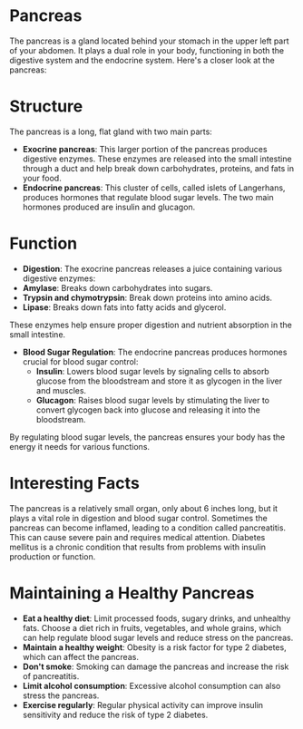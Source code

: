 # Pancreas


The pancreas is a gland located behind your stomach in the upper left part of your abdomen. It plays a dual role in your body, functioning in both the digestive system and the endocrine system. Here's a closer look at the pancreas:

# Structure

The pancreas is a long, flat gland with two main parts:

- **Exocrine pancreas**: This larger portion of the pancreas produces digestive enzymes. These enzymes are released into the small intestine through a duct and help break down carbohydrates, proteins, and fats in your food.
- **Endocrine pancreas**: This cluster of cells, called islets of Langerhans, produces hormones that regulate blood sugar levels. The two main hormones produced are insulin and glucagon.

# Function

- **Digestion**: The exocrine pancreas releases a juice containing various digestive enzymes:
- **Amylase**: Breaks down carbohydrates into sugars.
- **Trypsin and chymotrypsin**: Break down proteins into amino acids.
- **Lipase**: Breaks down fats into fatty acids and glycerol.

These enzymes help ensure proper digestion and nutrient absorption in the small intestine.

- **Blood Sugar Regulation**: The endocrine pancreas produces hormones crucial for blood sugar control:
  - **Insulin**: Lowers blood sugar levels by signaling cells to absorb glucose from the bloodstream and store it as glycogen in the liver and muscles.
  - **Glucagon**: Raises blood sugar levels by stimulating the liver to convert glycogen back into glucose and releasing it into the bloodstream.

By regulating blood sugar levels, the pancreas ensures your body has the energy it needs for various functions.

# Interesting Facts

The pancreas is a relatively small organ, only about 6 inches long, but it plays a vital role in digestion and blood sugar control.
Sometimes the pancreas can become inflamed, leading to a condition called pancreatitis. This can cause severe pain and requires medical attention.
Diabetes mellitus is a chronic condition that results from problems with insulin production or function.

# Maintaining a Healthy Pancreas

- **Eat a healthy diet**: Limit processed foods, sugary drinks, and unhealthy fats. Choose a diet rich in fruits, vegetables, and whole grains, which can help regulate blood sugar levels and reduce stress on the pancreas.
- **Maintain a healthy weight**: Obesity is a risk factor for type 2 diabetes, which can affect the pancreas.
- **Don't smoke**: Smoking can damage the pancreas and increase the risk of pancreatitis.
- **Limit alcohol consumption**: Excessive alcohol consumption can also stress the pancreas.
- **Exercise regularly**: Regular physical activity can improve insulin sensitivity and reduce the risk of type 2 diabetes.